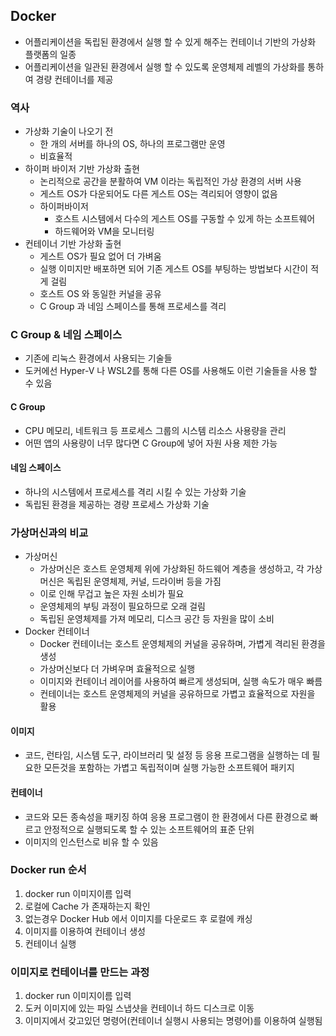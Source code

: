 ## Docker
- 어플리케이션을 독립된 환경에서 실행 할 수 있게 해주는 컨테이너 기반의 가상화 플랫폼의 일종
- 어플리케이션을 일관된 환경에서 실행 할 수 있도록 운영체제 레벨의 가상화를 통하여 경량 컨테이너를 제공

### 역사
- 가상화 기술이 나오기 전
  - 한 개의 서버를 하나의 OS, 하나의 프로그램만 운영
  - 비효율적
- 하이퍼 바이저 기반 가상화 출현
  - 논리적으로 공간을 분활하여 VM 이라는 독립적인 가상 환경의 서버 사용
  - 게스트 OS가 다운되어도 다른 게스트 OS는 격리되어 영향이 없음
  - 하이퍼바이저
    - 호스트 시스템에서 다수의 게스트 OS를 구동할 수 있게 하는 소프트웨어
    - 하드웨어와 VM을 모니터링
- 컨테이너 기반 가상화 출현
  - 게스트 OS가 필요 없어 더 가벼움
  - 실행 이미지만 배포하면 되어 기존 게스트 OS를 부팅하는 방법보다 시간이 적게 걸림
  - 호스트 OS 와 동일한 커널을 공유
  - C Group 과 네임 스페이스를 통해 프로세스를 격리

### C Group & 네임 스페이스
- 기존에 리눅스 환경에서 사용되는 기술들
- 도커에선 Hyper-V 나 WSL2를 통해 다른 OS를 사용해도 이런 기술들을 사용 할 수 있음

#### C Group
- CPU 메모리, 네트워크 등 프로세스 그룹의 시스템 리소스 사용량을 관리
- 어떤 앱의 사용량이 너무 많다면 C Group에 넣어 자원 사용 제한 가능

#### 네임 스페이스
- 하나의 시스템에서 프로세스를 격리 시킬 수 있는 가상화 기술
- 독립된 환경을 제공하는 경량 프로세스 가상화 기술


### 가상머신과의 비교
- 가상머신
  - 가상머신은 호스트 운영체제 위에 가상화된 하드웨어 계층을 생성하고, 각 가상 머신은 독립된 운영체제, 커널, 드라이버 등을 가짐
  - 이로 인해 무겁고 높은 자원 소비가 필요
  - 운영체제의 부팅 과정이 필요하므로 오래 걸림
  - 독립된 운영체제를 가져 메모리, 디스크 공간 등 자원을 많이 소비
- Docker 컨테이너
  - Docker 컨테이너는 호스트 운영체제의 커널을 공유하며, 가볍게 격리된 환경을 생성
  - 가상머신보다 더 가벼우며 효율적으로 실행
  - 이미지와 컨테이너 레이어를 사용하여 빠르게 생성되며, 실행 속도가 매우 빠름
  - 컨테이너는 호스트 운영체제의 커널을 공유하므로 가볍고 효율적으로 자원을 활용

#### 이미지
- 코드, 런타임, 시스템 도구, 라이브러리 및 설정 등 응용 프로그램을 실행하는 데 필요한 모든것을 포함하는 가볍고 독립적이며 실행 가능한 소프트웨어 패키지

#### 컨테이너
- 코드와 모든 종속성을 패키징 하여 응용 프로그램이 한 환경에서 다른 환경으로 빠르고 안정적으로 실행되도록 할 수 있는 소프트웨어의 표준 단위
- 이미지의 인스턴스로 비유 할 수 있음

### Docker run 순서
1. docker run 이미지이름 입력
2. 로컬에 Cache 가 존재하는지 확인
3. 없는경우 Docker Hub 에서 이미지를 다운로드 후 로컬에 캐싱
4. 이미지를 이용하여 컨테이너 생성
5. 컨테이너 실행

### 이미지로 컨테이너를 만드는 과정
1. docker run 이미지이름 입력
2. 도커 이미지에 있는 파일 스냅샷을 컨테이너 하드 디스크로 이동
3. 이미지에서 갖고있던 명령어(컨테이너 실행시 사용되는 명령어)를 이용하여 실행됨


